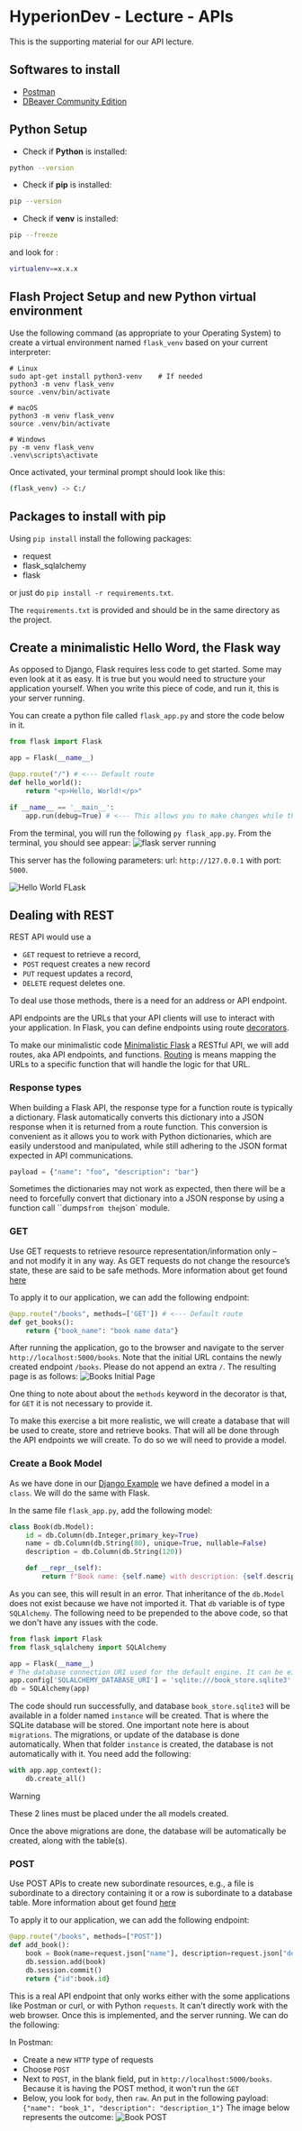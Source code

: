 # HyperionDev - Lecture - APIs

This is the supporting material for our API lecture. 

## Softwares to install

- [Postman](https://www.postman.com/downloads/)
- [DBeaver Community Edition](https://dbeaver.io/download/)

## Python Setup

- Check if **Python** is installed: 

```bash
python --version
```

- Check if **pip** is installed:
```bash
pip --version
```

- Check if **venv** is installed:
```bash
pip --freeze
```

and look for :
```bash
virtualenv==x.x.x
```

## Flash Project Setup and new Python virtual environment

Use the following command (as appropriate to your Operating System) to create a virtual environment named `flask_venv` based on your current interpreter:

```verbatim
# Linux
sudo apt-get install python3-venv    # If needed
python3 -m venv flask_venv
source .venv/bin/activate

# macOS
python3 -m venv flask_venv
source .venv/bin/activate

# Windows
py -m venv flask_venv
.venv\scripts\activate
```

Once activated, your terminal prompt should look like this:
```bash
(flask_venv) -> C:/
```

## Packages to install with pip

Using ``` pip install ``` install the following packages:

- request
- flask_sqlalchemy
- flask

or just do ```pip install -r requirements.txt```. 

The `requirements.txt` is provided and should be in the same directory as the project.


## Create a minimalistic Hello Word, the Flask way

As opposed to Django, Flask requires less code to get started. Some may even look at it as easy. It is true but you would need to structure your application yourself. When you write this piece of code, and run it, this is your server running. 

You can create a python file called `flask_app.py` and store the code below in it. 

```python	
from flask import Flask

app = Flask(__name__)

@app.route("/") # <--- Default route
def hello_world():
    return "<p>Hello, World!</p>"

if __name__ == '__main__':
    app.run(debug=True) # <--- This allows you to make changes while the app is running. Not good for production.
```

From the terminal, you will run the following `py flask_app.py`. From the terminal, you should see appear:
![flask server running](images/flask_server_running.png "Flask Server Running")

This server has the following parameters: url: `http://127.0.0.1` with port: `5000`.

![Hello World FLask](images/hello_world_flask.png "Hello World FLask")

## Dealing with REST

REST API would use a 
- `GET` request to retrieve a record,
- `POST` request creates a new record
- `PUT` request updates a record, 
- `DELETE` request deletes one.

To deal use those methods, there is a need for an address or API endpoint.

API endpoints are the URLs that your API clients will use to interact with your application. In Flask, you can define endpoints using route [decorators](https://www.geeksforgeeks.org/decorators-in-python/). 

To make our minimalistic code [Minimalistic Flask](#create-a-minimalistic-Hello-Word-the-Flask-way) a RESTful API, we will add routes, aka API endpoints, and functions. [Routing](https://www.geeksforgeeks.org/flask-app-routing/) is means mapping the URLs to a specific function that will handle the logic for that URL.

### Response types

When building a Flask API, the response type for a function route is typically a dictionary. Flask automatically converts this dictionary into a JSON response when it is returned from a route function. This conversion is convenient as it allows you to work with Python dictionaries, which are easily understood and manipulated, while still adhering to the JSON format expected in API communications.

```python
payload = {"name": "foo", "description": "bar"}
```

Sometimes the dictionaries may not work as expected, then there will be a need to forcefully convert that dictionary into a JSON response by using a function call ``dumps` from the `json` module.

### GET

Use GET requests to retrieve resource representation/information only – and not modify it in any way. As GET requests do not change the resource’s state, these are said to be safe methods. More information about get found [here](https://restfulapi.net/http-methods/#get)

To apply it to our application, we can add the following endpoint:

```python	
@app.route("/books", methods=['GET']) # <--- Default route
def get_books():
    return {"book_name": "book name data"}
```
After running the application, go to the browser and navigate to the server `http://localhost:5000/books`. Note that the initial URL contains the newly created endpoint `/books`. Please do not append an extra `/`. The resulting page is as follows:
![Books Initial Page](images/books_basic_api_response.png "Books Initial Page")

One thing to note about about the `methods` keyword in the decorator is that, for `GET` it is not necessary to provide it. 

To make this exercise a bit more realistic, we will create a database that will be used to create, store and retrieve books. That will all be done through the API endpoints we will create. To do so we will need to provide a model. 

### Create a Book Model
As we have done in our [Django Example](https://github.com/skills-cogrammar/C7-Lecture-Backpack/blob/main/2%20-%20Software%20Engineering%20(SE)/Week%2011/1%20-%20Theory%20and%20Practical/3%20-%20Wednesday/Practical/app/models.py) we have defined a model in a `class`. We will do the same with Flask. 

In the same file `flask_app.py`, add the following model:

```python	
class Book(db.Model):
    id = db.Column(db.Integer,primary_key=True)
    name = db.Column(db.String(80), unique=True, nullable=False)
    description = db.Column(db.String(120))

    def __repr__(self):
        return f"Book name: {self.name} with description: {self.description}"
```
As you can see, this will result in an error. That inheritance of the `db.Model` does not exist because we have not imported it. That `db` variable is of type `SQLAlchemy`. The following need to be prepended to the above code, so that we don't have any issues with the code.

```python
from flask import Flask
from flask_sqlalchemy import SQLAlchemy

app = Flask(__name__)
# The database connection URI used for the default engine. It can be either a string or a SQLAlchemy URL instance.
app.config['SQLALCHEMY_DATABASE_URI'] = 'sqlite:///book_store.sqlite3'
db = SQLAlchemy(app)
```
The code should run successfully, and database `book_store.sqlite3` will be  available in a folder named `instance` will be created. That is where the SQLite database will be stored. One important note here is about `migrations`. The migrations, or update of the database is done automatically. When that folder `instance` is created, the database is not automatically with it. You need add the following:

```python
with app.app_context():
    db.create_all()
```
> [!WARNING]  
> These 2 lines must be placed under the all models created.

Once the above migrations are done, the database will be automatically be created, along with the table(s).

### POST

Use POST APIs to create new subordinate resources, e.g., a file is subordinate to a directory containing it or a row is subordinate to a database table. More information about get found [here](https://restfulapi.net/http-methods/#post)

To apply it to our application, we can add the following endpoint:

```python	
@app.route("/books", methods=["POST"])
def add_book():
    book = Book(name=request.json["name"], description=request.json["description"])
    db.session.add(book)
    db.session.commit()
    return {"id":book.id}
```
This is a real API endpoint that only works either with the some applications like Postman or curl, or with Python `requests`. It can't directly work with the web browser. Once this is implemented, and the server running. We can do the following:

In Postman:
- Create a new `HTTP` type of requests
- Choose `POST` 
- Next to `POST`, in the blank field, put in `http://localhost:5000/books`. Because it is having the POST method, it won't run the `GET`
- Below, you look for `body`, then `raw`. An put in the following payload:
    `{"name": "book_1", "description": "description_1"}`
The image below represents the outcome:
![Book POST](images/book_post.png "Book POST")






